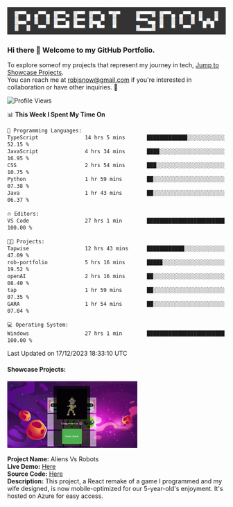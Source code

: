 <img alt="myname" src="assets/name.png" />

### Hi there 👋 Welcome to my GitHub Portfolio.
To explore someof my projects that represent my journey in tech, [Jump to Showcase Projects](#showcase-projects).  
You can reach me at robjsnow@gmail.com if you're interested in collaboration or have other inquiries.  :briefcase:



<!--START_SECTION:waka-->
![Profile Views](http://img.shields.io/badge/Profile%20Views-46-blue)

📊 **This Week I Spent My Time On** 

```text
💬 Programming Languages: 
TypeScript               14 hrs 5 mins       █████████████░░░░░░░░░░░░   52.15 % 
JavaScript               4 hrs 34 mins       ████░░░░░░░░░░░░░░░░░░░░░   16.95 % 
CSS                      2 hrs 54 mins       ███░░░░░░░░░░░░░░░░░░░░░░   10.75 % 
Python                   1 hr 59 mins        ██░░░░░░░░░░░░░░░░░░░░░░░   07.38 % 
Java                     1 hr 43 mins        ██░░░░░░░░░░░░░░░░░░░░░░░   06.37 % 

🔥 Editors: 
VS Code                  27 hrs 1 min        █████████████████████████   100.00 % 

🐱‍💻 Projects: 
Tapwise                  12 hrs 43 mins      ████████████░░░░░░░░░░░░░   47.09 % 
rob-portfolio            5 hrs 16 mins       █████░░░░░░░░░░░░░░░░░░░░   19.52 % 
openAI                   2 hrs 16 mins       ██░░░░░░░░░░░░░░░░░░░░░░░   08.40 % 
tap                      1 hr 59 mins        ██░░░░░░░░░░░░░░░░░░░░░░░   07.35 % 
GARA                     1 hr 54 mins        ██░░░░░░░░░░░░░░░░░░░░░░░   07.04 % 

💻 Operating System: 
Windows                  27 hrs 1 min        █████████████████████████   100.00 % 
```


 Last Updated on 17/12/2023 18:33:10 UTC
<!--END_SECTION:waka-->

<!--
**robjsnow/robjsnow** is a ✨ _special_ ✨ repository because its `README.md` (this file) appears on your GitHub profile.

Here are some ideas to get you started:

- 🔭 I’m currently working on ...
- 🌱 I’m currently learning ...
- 👯 I’m looking to collaborate on ...
- 🤔 I’m looking for help with ...
- 💬 Ask me about ...
- 📫 How to reach me: ...
- 😄 Pronouns: ...
- ⚡ Fun fact: ...
-->

#### Showcase Projects:

<a href="https://yellow-water-02e94ce10.4.azurestaticapps.net/">
  <img src="https://github.com/robjsnow/avr/blob/main/screenshots/avrSS.jpg?raw=true" alt="Dancing Robot" width="300" />
</a>


**Project Name:** Aliens Vs Robots  
**Live Demo:** [Here](https://yellow-water-02e94ce10.4.azurestaticapps.net/)  
**Source Code:** [Here](https://github.com/robjsnow/avr/)  
**Description:** This project, a React remake of a game I programmed and my wife designed, is now mobile-optimized for our 5-year-old's enjoyment. It's hosted on Azure for easy access.
